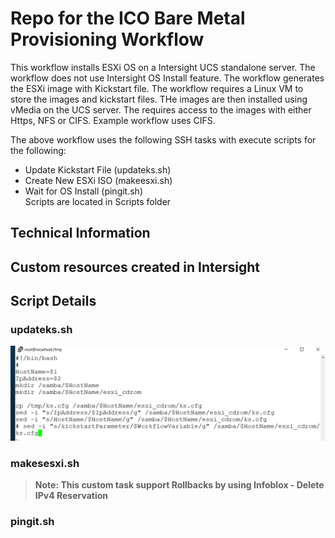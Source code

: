 # Repo for the ICO Bare Metal Provisioning Workflow

This workflow installs ESXi OS on a Intersight UCS standalone server. The workflow does not use Intersight OS Install feature. The workflow generates the ESXi image with Kickstart file. The workflow requires a Linux VM to store the images and kickstart files. THe images are then installed using vMedia on the UCS server. The requires access to the images with either Https, NFS or CIFS. Example workflow uses CIFS.    

The above workflow uses the following SSH tasks with execute scripts for the following:
 - Update Kickstart File (updateks.sh)
 - Create New ESXi ISO (makeesxi.sh)
 - Wait for OS Install (pingit.sh)  
 Scripts are located in Scripts folder


## Technical Information



## Custom resources created in Intersight





## Script Details

### updateks.sh

![This is an image](updateks.PNG)

### makesesxi.sh



> **Note: This custom task support Rollbacks by using Infoblox - Delete IPv4 Reservation**

### pingit.sh









